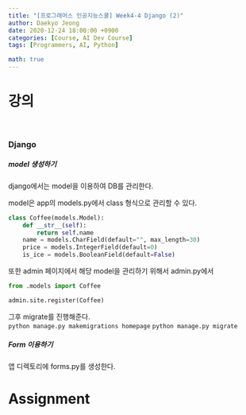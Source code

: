```yaml
---
title: "[프로그래머스 인공지능스쿨] Week4-4 Django (2)"
author: Daekyo Jeong
date: 2020-12-24 18:00:00 +0900
categories: [Course, AI Dev Course]
tags: [Programmers, AI, Python]

math: true
---
```


# **강의**   
<br/>

### **Django**  

##### **model 생성하기**  

django에서는 model을 이용하여 DB를 관리한다.  

model은 app의 models.py에서 class 형식으로 관리할 수 있다.  

```py
class Coffee(models.Model):
    def __str__(self):
        return self.name
    name = models.CharField(default="", max_length=30)
    price = models.IntegerField(default=0)
    is_ice = models.BooleanField(default=False)
```

또한 admin 페이지에서 해당 model을 관리하기 위해서 admin.py에서

```py
from .models import Coffee

admin.site.register(Coffee)
```

그후 migrate를 진행해준다.  
`python manage.py makemigrations homepage`
`python manage.py migrate`  




##### **Form 이용하기**  

앱 디렉토리에 forms.py를 생성한다.  



# **Assignment**  




<br/>
